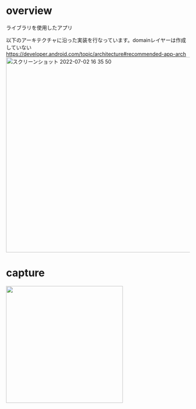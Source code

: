 # overview
ライブラリを使用したアプリ<br>

以下のアーキテクチャに沿った実装を行なっています。domainレイヤーは作成していない<br>
https://developer.android.com/topic/architecture#recommended-app-arch
<img width="535" alt="スクリーンショット 2022-07-02 16 35 50" src="https://user-images.githubusercontent.com/16476224/176991401-aa14a3f9-e466-48d1-8aec-9edfe255017e.png">



# capture

<img src= "https://github.com/LeoAndo/android-kotlin-first-apps/blob/main/MyOkashi/capture.gif" width=320 />
